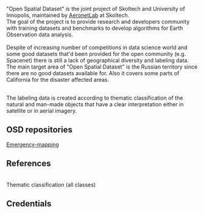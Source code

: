 "Open Spatial Dataset" is the joint project of Skoltech and University of Innopolis, maintained by [AeronetLab](https://aeronetlab.space/) at Skoltech. \
The goal of the project is to provide research and developers community with training datasets and benchmarks to develop algorithms for Earth Observation data analysis. \
 \
Despite of increasing number of competitions in data science world and some good datasets that'd been provided for the open community (e.g. Spacenet) there is still a lack of geographical diversity and labeling data. \
The main target area of "Open Spatial Dataset" is the Russian territory since there are no good datasets available for. Also it covers some parts of California for the disaster affected areas.

 \
The labeling data is created according to thematic classification of the natural and man-made objects that have a clear interpretation either in satellite or in aerial imagery.


## OSD repositories

[Emergency-mapping](https://github.com/aeronetlab/emergency-mapping)


## References

 \
Thematic classification (all classes)


## Credentials